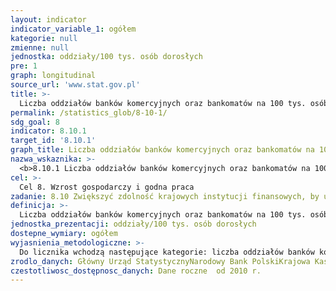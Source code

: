 ```yaml
---
layout: indicator
indicator_variable_1: ogółem
kategorie: null
zmienne: null
jednostka: oddziały/100 tys. osób dorosłych
pre: 1
graph: longitudinal
source_url: 'www.stat.gov.pl'
title: >-
  Liczba oddziałów banków komercyjnych oraz bankomatów na 100 tys. osób dorosłych
permalink: /statistics_glob/8-10-1/
sdg_goal: 8
indicator: 8.10.1
target_id: '8.10.1'
graph_title: Liczba oddziałów banków komercyjnych oraz bankomatów na 100 tys. osób dorosłych
nazwa_wskaznika: >-
  <b>8.10.1 Liczba oddziałów banków komercyjnych oraz bankomatów na 100 tys. osób dorosłych</b>
cel: >-
  Cel 8. Wzrost gospodarczy i godna praca
zadanie: 8.10 Zwiększyć zdolność krajowych instytucji finansowych, by ułatwić i rozszerzyć dostęp do bankowości, ubezpieczeń i usług finansowych dla wszystkich
definicja: >-
  Liczba oddziałów banków komercyjnych oraz bankomatów na 100 tys. osób dorosłych.
jednostka_prezentacji: oddziały/100 tys. osób dorosłych
dostepne_wymiary: ogółem
wyjasnienia_metodologiczne: >-
  Do licznika wchodzą następujące kategorie: liczba oddziałów banków komercyjnych i spółdzielczych w kraju  liczba filii, ekspozytur, przedstawicielstw i innych placówek obsługi klienta w kraju  liczba bankomatów będących w posiadaniu banków  liczba bankomatów będących w posiadaniu SKOK. Mianownikiem jest ludność w wieku 16 lat i więcej wg stanu na koniec roku.
zrodlo_danych: Główny Urząd StatystycznyNarodowy Bank PolskiKrajowa Kasa SKOK (do 2017)
czestotliwosc_dostępnosc_danych: Dane roczne  od 2010 r.
---
```

